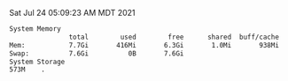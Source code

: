 Sat Jul 24 05:09:23 AM MDT 2021
```bash
System Memory
               total        used        free      shared  buff/cache   available
Mem:           7.7Gi       416Mi       6.3Gi       1.0Mi       938Mi       7.0Gi
Swap:          7.6Gi          0B       7.6Gi
System Storage
573M	.
```
